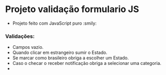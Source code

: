 # Projeto validação formulario JS
- Projeto feito com JavaScript puro :smily:

### Validações:
- Campos vazio.
- Quando clicar em estrangeiro sumir o Estado.
- Se marcar como brasileiro obriga a escolher um Estado.
- Caso o checar o receber notificação obriga a selecionar uma categoria.
-